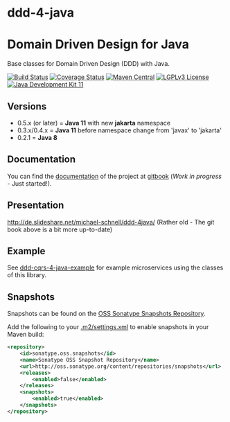 # ddd-4-java

# Domain Driven Design for Java
Base classes for Domain Driven Design (DDD) with Java.

[![Build Status](https://jenkins.fuin.org/job/ddd-4-java/badge/icon)](https://jenkins.fuin.org/job/ddd-4-java/)
[![Coverage Status](https://sonarcloud.io/api/project_badges/measure?project=org.fuin%3Addd-4-java&metric=coverage)](https://sonarcloud.io/dashboard?id=org.fuin%3Addd-4-java)
[![Maven Central](https://maven-badges.herokuapp.com/maven-central/org.fuin/ddd-4-java/badge.svg)](https://maven-badges.herokuapp.com/maven-central/org.fuin/ddd-4-java/)
[![LGPLv3 License](http://img.shields.io/badge/license-LGPLv3-blue.svg)](https://www.gnu.org/licenses/lgpl.html)
[![Java Development Kit 11](https://img.shields.io/badge/JDK-11-green.svg)](https://openjdk.java.net/projects/jdk/11/)

## Versions
- 0.5.x (or later) = **Java 11** with new **jakarta** namespace
- 0.3.x/0.4.x = **Java 11** before namespace change from 'javax' to 'jakarta'
- 0.2.1 = **Java 8**


## Documentation
You can find the [documentation](https://app.gitbook.com/@fuinorg/s/ddd-4-java/) of the project at [gitbook](https://app.gitbook.com/@fuinorg/spaces/) (*Work in progress* - Just started!).

## Presentation
http://de.slideshare.net/michael-schnell/ddd-4java/ (Rather old - The git book above is a bit more up-to-date)

## Example
See [ddd-cqrs-4-java-example](https://github.com/fuinorg/ddd-cqrs-4-java-example) for example microservices using the classes of this library.

## Snapshots

Snapshots can be found on the [OSS Sonatype Snapshots Repository](http://oss.sonatype.org/content/repositories/snapshots/org/fuin "Snapshot Repository"). 

Add the following to your [.m2/settings.xml](http://maven.apache.org/ref/3.2.1/maven-settings/settings.html "Reference configuration") to enable snapshots in your Maven build:

```xml
<repository>
    <id>sonatype.oss.snapshots</id>
    <name>Sonatype OSS Snapshot Repository</name>
    <url>http://oss.sonatype.org/content/repositories/snapshots</url>
    <releases>
        <enabled>false</enabled>
    </releases>
    <snapshots>
        <enabled>true</enabled>
    </snapshots>
</repository>
```

